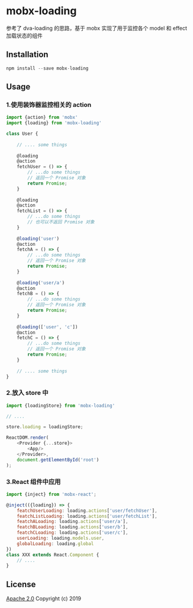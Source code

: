 # mobx-loading


参考了 dva-loading 的思路，基于 mobx 实现了用于监控各个 model 和 effect 加载状态的组件


## Installation

```js
npm install --save mobx-loading
```


## Usage

### 1.使用装饰器监控相关的 action

```js
import {action} from 'mobx'
import {loading} from 'mobx-loading'

class User {
    
    // .... some things
    
    @loading
    @action
    fetchUser = () => {
        // ...do some things
        // 返回一个 Promise 对象
        return Promise;
    }
    
    @loading
    @action
    fetchList = () => {
        // ...do some things
        // 也可以不返回 Promise 对象
    }
    
    @loading('user')
    @action
    fetchA = () => {
        // ...do some things
        // 返回一个 Promise 对象
        return Promise;
    }
    
    @loading('user/a')
    @action
    fetchB = () => {
        // ...do some things
        // 返回一个 Promise 对象
        return Promise;
    }
    
    @loading(['user', 'c'])
    @action
    fetchC = () => {
        // ...do some things
        // 返回一个 Promise 对象
        return Promise;
    }
    
    // .... some things
}
```

### 2.放入 store 中


```js
import {loadingStore} from 'mobx-loading'

// ....

store.loading = loadingStore;

ReactDOM.render(
    <Provider {...store}>
        <App/>
    </Provider>,
    document.getElementById('root')
);
```

### 3.React 组件中应用

```js
import {inject} from 'mobx-react';

@inject(({loading}) => {
    featchUserLoading: loading.actions['user/fetchUser'],
    featchListLoading: loading.actions['user/fetchList'],
    featchALoading: loading.actions['user/a'],
    featchBLoading: loading.actions['user/b'],
    featchCLoading: loading.actions['user/c'],
    userLoading: loading.models.user,
    globalLoading: loading.global
})
class XXX extends React.Component {
    // ....
}
```


## License

[Apache 2.0](https://opensource.org/licenses/Apache-2.0) Copyright (c) 2019

